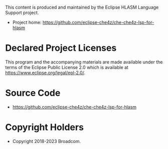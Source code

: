 This content is produced and maintained by the Eclipse HLASM Language Support project.

* Project home: https://github.com/eclipse-che4z/che-che4z-lsp-for-hlasm

# Declared Project Licenses

This program and the accompanying materials are made available under the terms
of the Eclipse Public License 2.0 which is available at https://www.eclipse.org/legal/epl-2.0/.

# Source Code

* https://github.com/eclipse-che4z/che-che4z-lsp-for-hlasm

# Copyright Holders

* Copyright 2018-2023 Broadcom.

